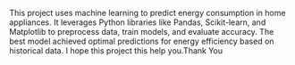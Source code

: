 This project uses machine learning to predict energy consumption in home appliances.
It leverages Python libraries like Pandas, Scikit-learn, and Matplotlib to preprocess data, train models, and evaluate accuracy. 
The best model achieved optimal predictions for energy efficiency based on historical data.
I hope this project this help you.Thank You
